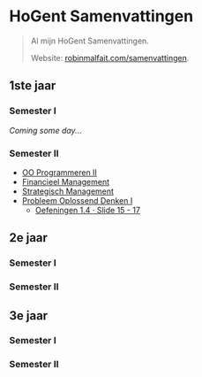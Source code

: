 # HoGent Samenvattingen

> Al mijn HoGent Samenvattingen.
>
> Website: [robinmalfait.com/samenvattingen](http://robinmalfait.com/samenvattingen).

## 1ste jaar

### Semester I

*Coming some day...*

### Semester II

* [OO Programmeren II](1ste-jaar/semester-II/OO-Progammeren-II.md)
* [Financieel Management](1ste-jaar/semester-II/Financieel-Management.md)
* [Strategisch Management](1ste-jaar/semester-II/Strategisch-Management.md)
* [Probleem Oplossend Denken I](1ste-jaar/semester-II/Probleem-Oplossend-Denken-I.md)
    * [Oefeningen 1.4 &middot; Slide 15 - 17](1ste-jaar/semester-II/Oefeningen-Probleem-Oplossend-Denken-I/1.4.oefeningen.md)


## 2e jaar

### Semester I

### Semester II

## 3e jaar

### Semester I

### Semester II
